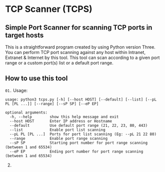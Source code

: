 # TCP Scanner (TCPS)
Simple Port Scanner for scanning TCP ports in target hosts
-
This is a straightforward program created by using Python version Three. You can perform TCP port scanning against any host within Intranet, Extranet & Internet by this tool. This tool can scan according to a given port range or a custom port(s) list or a default port range.

How to use this tool
-


```01.``` Usage:
```
usage: python3 tcps.py [-h] [--host HOST] [--default] [--list] [--pL PL [PL ...]] [--range] [--sP SP] [--eP EP]

optional arguments:
  -h, --help        show this help message and exit
  --host HOST       Enter IP address or Hostname
  --default         Use default port range (21, 22, 23, 80, 443)
  --list            Enable port list scanning
  --pL PL [PL ...]  Ports for port list scanning (Eg: --pL 21 22 80)
  --range           Enable port range scanning
  --sP SP           Starting port number for port range scanning (between 1 and 65534)
  --eP EP           Ending port number for port range scanning (between 1 and 65534)
```

02.
